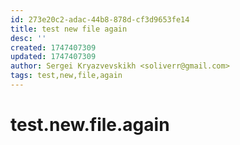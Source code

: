 ```yaml
---
id: 273e20c2-adac-44b8-878d-cf3d9653fe14
title: test new file again
desc: ''
created: 1747407309
updated: 1747407309
author: Sergei Kryazvevskikh <soliverr@gmail.com>
tags: test,new,file,again
---
```

# test.new.file.again
